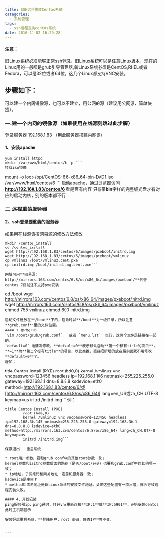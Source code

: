 ```yaml
---
title: SSH远程重装Centos系统
categories:
  - 系统管理
tags:
  - ssh远程重装centos系统
date: 2016-11-02 16:29:28
---
```


#### 注意：
旧Linux系统必须能够正常ssh登录。旧Linux系统可以是任意Linux版本，现在的Linux用的一般都是grub引导管理器,新Linux系统必须是CentOS,RHEL或者Fedora，可以是32位或者64位。这几个Linux都支持VNC安装。


## 步骤如下： 
可以建一个内网镜像源，也可以不建立，用公网的源（建议用公网源，简单快捷）。
### 一.建一个内网的镜像源（如果使用在线源则跳过此步骤）
登录服务器 192.168.1.83 （用此服务器搭建内网源）
#### 1、安装apache 
```
yum install httpd 
mkdir /var/www/html/centos/6 -p ```
挂载iso镜像 
```
mount -o loop /opt/CentOS-6.6-x86_64-bin-DVD1.iso /var/www/html/centos/6 ```
启动apache，通过浏览器访问**http://192.168.1.83/centos/6** 看是否有内容
只有带**bin**字样的完整版光盘才有对应的启动内核，别的版本都不行

### 二.远程重装服务器 
#### 2、ssh登录要重装的服务器 
如果用在线源请按网易源的修改方法修改

```
mkdir /centos_install 
cd /centos_install 
wget http://192.168.1.83/centos/6/images/pxeboot/initrd.img 
wget http://192.168.1.83/centos/6/images/pxeboot/vmlinuz 
cp vmlinuz /boot/vmlinuz.cent.pxe 
cp initrd.img /boot/initrd.img.cent.pxe```

网址可用**网易源：http://mirrors.163.com/centos/6.8/os/x86_64/images/pxeboot/**代替       
centos 7目前还不支持pxe安装
```
cd /boot
wget http://mirrors.163.com/centos/6.8/os/x86_64/images/pxeboot/initrd.img
wget http://mirrors.163.com/centos/6.8/os/x86_64/images/pxeboot/vmlinuz
chmod 755 vmlinuz
chmod 600 initrd.img
```
启动文件是放在**/boot**下的，启动时以**/boot**为一级目录，所以注意**grub.conf**里的文件位置。
#### 3.修改grub 
`vim /boot/grub/grub.conf`   或者 `menu.lst`  也行，这两个文件是链接在一起的。
`default=0` 看情况修改，**default=0**表示默认启动**第一个标有title的项目**，**=1**为**第二个标有title**的项目，以此类推，直接把新增的放在最前面就不用修改**default=0**了。
增加：
```
title Centos Install (PXE) 
root (hd0,0) 
kernel /vmlinuz vnc vncpassword=123456 headless ip=192.168.1.106 netmask=255.225.255.0 gateway=192.168.1.1 dns=8.8.8.8 ksdevice=eth0 method=http://192.168.1.83/centos/6/或[http://mirrors.163.com/centos/6.8/os/x86_64/] lang=en_US或zh_CH.UTF-8 keymap=us 
initrd /initrd.img```
例：
```
title Centos Install (PXE) 
        root (hd0,0)
        kernel /vmlinuz vnc vncpassword=123456 headless ip=192.168.30.145 netmask=255.225.255.0 gateway=192.168.30.1 dns=8.8.8.8 ksdevice=eth0 method=http://mirrors.163.com/centos/6.8/os/x86_64/ lang=zh_CH.UTF-8 keymap=us
        initrd /initrd.img```
                  
保存退出   重启系统

* root用户参数，要和grub.conf中的其他root参数一致；
kernel参数和initrd参数后面的路径（是否/boot/开头）也要和grub.conf中的其他项一致；
* ip地址，子网掩码和网关地址一定要和服务器一致；
ksdevice是主网卡
* method后面的地址是新Linux系统的安装文件地址。如果这些配置有一项出错，就会导致远程安装失败。

#### 4、开始安装 
ping服务器ip，ping通时，打开vnc重新连接**IP:1**或**IP:5901**，开始安装centos
此时主机端显示

安装好后重启系统，**登陆用户，root 密码，静态IP**等不变。


---